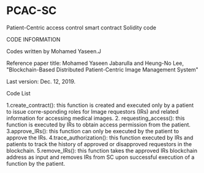 # PCAC-SC
Patient-Centric access control smart contract Solidity code

CODE INFORMATION

Codes written by Mohamed Yaseen.J

Reference paper title: Mohamed Yaseen Jabarulla and Heung-No Lee, "Blockchain-Based Distributed Patient-Centric Image Management System"

Last version: Dec. 12, 2019.

Code List

1.create_contract(): this function is created and executed only by a patient to issue corre-sponding roles for Image requestors (IRs) and related information for accessing medical images.
2. requesting_access(): this function is executed by IRs to obtain access permission from the patient. 
3.approve_IRs(): this function can only be executed by the patient to approve the IRs.
4.trace_authorization(): this function executed by IRs and patients to track the history of approved or disapproved requestors in the blockchain.
5.remove_IRs(): this function takes the approved IRs blockchain address as input and removes IRs from SC upon successful execution of a function by the patient.
